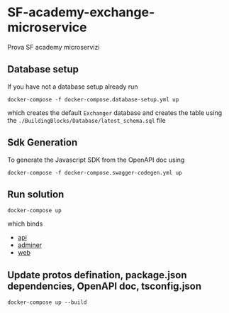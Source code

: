 # SF-academy-exchange-microservice
Prova SF academy microservizi

## Database setup
If you have not a database setup already run

```shell
docker-compose -f docker-compose.database-setup.yml up
```

which creates the default `Exchanger` database and creates the table using the `./BuildingBlocks/Database/latest_schema.sql` file

## Sdk Generation
To generate the Javascript SDK from the OpenAPI doc using

```shell
docker-compose -f docker-compose.swagger-codegen.yml up
```

## Run solution

```shell
docker-compose up
```

which binds
- [api](http://localhost:8000)
- [adminer](http://localhost:8080)
- [web](http://localhost:3000)

## Update protos defination, package.json dependencies, OpenAPI doc, tsconfig.json

```shell
docker-compose up --build
```